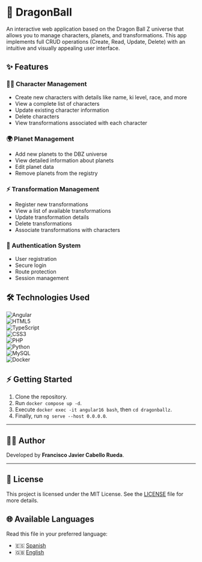 # 🐉 DragonBall

An interactive web application based on the Dragon Ball Z universe that allows you to manage characters, planets, and transformations. This app implements full CRUD operations (Create, Read, Update, Delete) with an intuitive and visually appealing user interface.

## ✨ Features

### 🦸‍♂️ Character Management
- Create new characters with details like name, ki level, race, and more  
- View a complete list of characters  
- Update existing character information  
- Delete characters  
- View transformations associated with each character  

### 🌍 Planet Management
- Add new planets to the DBZ universe  
- View detailed information about planets  
- Edit planet data  
- Remove planets from the registry  

### ⚡ Transformation Management
- Register new transformations  
- View a list of available transformations  
- Update transformation details  
- Delete transformations  
- Associate transformations with characters  

### 🔐 Authentication System
- User registration  
- Secure login  
- Route protection  
- Session management  

## 🛠️ Technologies Used

![Angular](https://img.shields.io/badge/Angular-DD0031?style=for-the-badge&logo=angular&logoColor=white)  
![HTML5](https://img.shields.io/badge/HTML5-E34F26?style=for-the-badge&logo=html5&logoColor=white)  
![TypeScript](https://img.shields.io/badge/TypeScript-3178C6?style=for-the-badge&logo=typescript&logoColor=white)  
![CSS3](https://img.shields.io/badge/CSS3-1572B6?style=for-the-badge&logo=css3&logoColor=white)  
![PHP](https://img.shields.io/badge/PHP-777BB4?style=for-the-badge&logo=php&logoColor=white)  
![Python](https://img.shields.io/badge/Python-3776AB?style=for-the-badge&logo=python&logoColor=white)  
![MySQL](https://img.shields.io/badge/MySQL-4479A1?style=for-the-badge&logo=mysql&logoColor=white)  
![Docker](https://img.shields.io/badge/Docker-2496ED?style=for-the-badge&logo=docker&logoColor=white)

## ⚡ Getting Started

1. Clone the repository.  
2. Run `docker compose up -d`.  
3. Execute `docker exec -it angular16 bash`, then `cd dragonballz`.  
4. Finally, run `ng serve --host 0.0.0.0`.

---

## 👨‍💻 Author

Developed by **Francisco Javier Cabello Rueda**.

---

## 📄 License

This project is licensed under the MIT License. See the [LICENSE](LICENSE) file for more details.

## 🌐 Available Languages

Read this file in your preferred language:

- 🇪🇸 [Spanish](README.es.md)  
- 🇬🇧 [English](README.md)
